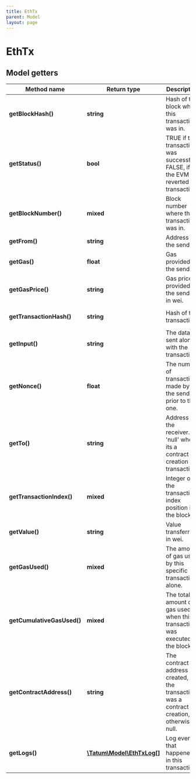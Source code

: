 ```yaml
---
title: EthTx
parent: Model
layout: page
---
```


# EthTx

## Model getters

Method name | Return type | Description | Notes
------------ | ------------- | ------------- | -------------
**getBlockHash()** | **string** | Hash of the block where this transaction was in. | ex.: `0xcf2c40f475e78c7c19778e1ae999a0e371c9319b38182ea15dc94536f13f9137` [optional]
**getStatus()** | **bool** | TRUE if the transaction was successful, FALSE, if the EVM reverted the transaction. | ex.: `true` [optional]
**getBlockNumber()** | **mixed** | Block number where this transaction was in. | ex.: `6470854` [optional]
**getFrom()** | **string** | Address of the sender. | ex.: `0x81b7E08F65Bdf5648606c89998A9CC8164397647` [optional]
**getGas()** | **float** | Gas provided by the sender. | ex.: `21000` [optional]
**getGasPrice()** | **string** | Gas price provided by the sender in wei. | ex.: `1000000000` [optional]
**getTransactionHash()** | **string** | Hash of the transaction. | ex.: `0xe6e7340394958674cdf8606936d292f565e4ecc476aaa8b258ec8a141f7c75d7` [optional]
**getInput()** | **string** | The data sent along with the transaction. | ex.: `0x` [optional]
**getNonce()** | **float** | The number of transactions made by the sender prior to this one. | ex.: `26836405` [optional]
**getTo()** | **string** | Address of the receiver. 'null' when its a contract creation transaction. | ex.: `0xbC546fa1716Ed886967cf73f40e8F2F5e623a92d` [optional]
**getTransactionIndex()** | **mixed** | Integer of the transactions index position in the block. | ex.: `3` [optional]
**getValue()** | **string** | Value transferred in wei. | ex.: `1000000000000000000` [optional]
**getGasUsed()** | **mixed** | The amount of gas used by this specific transaction alone. | ex.: `21000` [optional]
**getCumulativeGasUsed()** | **mixed** | The total amount of gas used when this transaction was executed in the block. | ex.: `314159` [optional]
**getContractAddress()** | **string** | The contract address created, if the transaction was a contract creation, otherwise null. | ex.: `0x81b7E08F65Bdf5648606c89998A9CC8164397647` [optional]
**getLogs()** | [**\Tatum\Model\EthTxLog[]**](../EthTxLog) | Log events, that happened in this transaction. | ex.: `null` [optional]


